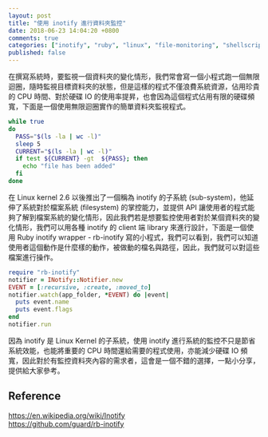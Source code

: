 ```yaml
---
layout: post
title: "使用 inotify 進行資料夾監控"
date: 2018-06-23 14:04:20 +0800
comments: true
categories: ["inotify", "ruby", "linux", "file-monitoring", "shellscript"]
published: false
---
```


在撰寫系統時，要監視一個資料夾的變化情形，我們常會寫一個小程式跑一個無限迴圈，隨時監視目標資料夾的狀態，但是這樣的程式不僅浪費系統資源，佔用珍貴的 CPU 時間、對於硬碟 IO 的使用率提昇，也會因為這個程式佔用有限的硬碟頻寬，下面是一個使用無限迴圈實作的簡單資料夾監視程式。

```sh
while true
do
  PASS="$(ls -la | wc -l)"
  sleep 5
  CURRENT="$(ls -la | wc -l)"
  if test ${CURRENT} -gt  ${PASS}; then
    echo "file has been added"
  fi
done
```
<!-- more -->
在 Linux kernel 2.6 以後推出了一個稱為 inotify 的子系統 (sub-system)，他延伸了系統對於檔案系統 (filesystem) 的掌控能力，並提供 API 讓使用者的程式能夠了解到檔案系統的變化情形，因此我們若是想要監控使用者對於某個資料夾的變化情形，我們可以用各種 inotify 的 client 端 library 來進行設計，下面是一個使用 Ruby inotify wrapper - rb-inotify 寫的小程式，我們可以看到，我們可以知道使用者這個動作是什麼樣的動作，被做動的檔名與路徑，因此，我們就可以對這些檔案進行操作。

```ruby
require "rb-inotify"
notifier = INotify::Notifier.new
EVENT = [:recursive, :create, :moved_to]
notifier.watch(app_folder, *EVENT) do |event|
  puts event.name
  puts event.flags
end
notifier.run
```
因為 inotify 是 Linux Kernel 的子系統，使用 inotify 進行系統的監控不只是節省系統效能，也能將重要的 CPU 時間還給需要的程式使用，亦能減少硬碟 IO 頻寬，因此對於有監控資料夾內容的需求者，這會是一個不錯的選擇，一點小分享，提供給大家參考。

## Reference
https://en.wikipedia.org/wiki/Inotify <br>
https://github.com/guard/rb-inotify
